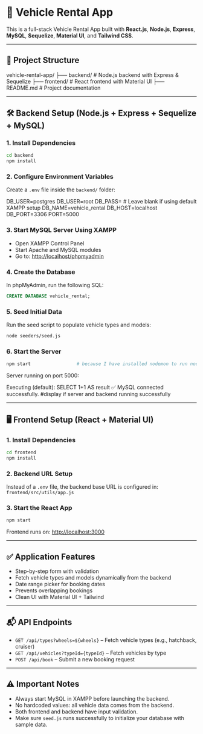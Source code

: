# 🚗 Vehicle Rental App

This is a full-stack Vehicle Rental App built with **React.js**, **Node.js**, **Express**, **MySQL**, **Sequelize**, **Material UI**, and **Tailwind CSS**.

---

## 📁 Project Structure

vehicle-rental-app/
├── backend/ # Node.js backend with Express & Sequelize
├── frontend/ # React frontend with Material UI
├── README.md # Project documentation


---

## 🛠️ Backend Setup (Node.js + Express + Sequelize + MySQL)

### 1. Install Dependencies

```bash
cd backend
npm install
```

### 2. Configure Environment Variables

Create a `.env` file inside the `backend/` folder:

DB_USER=postgres
DB_USER=root
DB_PASS=          # Leave blank if using default XAMPP setup
DB_NAME=vehicle_rental
DB_HOST=localhost
DB_PORT=3306
PORT=5000

### 3. Start MySQL Server Using XAMPP

- Open XAMPP Control Panel
- Start Apache and MySQL modules
- Go to: [http://localhost/phpmyadmin](http://localhost/phpmyadmin)

### 4. Create the Database

In phpMyAdmin, run the following SQL:

```sql
CREATE DATABASE vehicle_rental;
```

### 5. Seed Initial Data

Run the seed script to populate vehicle types and models:

```bash
node seeders/seed.js
```

### 6. Start the Server

```bash
npm start                 # because I have installed nodemon to run nodemon
```

Server running on port 5000:

Executing (default): SELECT 1+1 AS result
✅ MySQL connected successfully.             #display if server and backend running successfully 



---

## 🖥️ Frontend Setup (React + Material UI)

### 1. Install Dependencies

```bash
cd frontend
npm install
```

### 2. Backend URL Setup

Instead of a `.env` file, the backend base URL is configured in:
`frontend/src/utils/app.js`

### 3. Start the React App

```bash
npm start
```

Frontend runs on: [http://localhost:3000](http://localhost:3000)

---

## ✅ Application Features

- Step-by-step form with validation
- Fetch vehicle types and models dynamically from the backend
- Date range picker for booking dates
- Prevents overlapping bookings
- Clean UI with Material UI + Tailwind

---

## 📬 API Endpoints

- `GET /api/types?wheels=${wheels}` – Fetch vehicle types (e.g., hatchback, cruiser)
- `GET /api/vehicles?typeId={typeId}` – Fetch vehicles by type
- `POST /api/book` – Submit a new booking request

---

## ⚠️ Important Notes

- Always start MySQL in XAMPP before launching the backend.
- No hardcoded values: all vehicle data comes from the backend.
- Both frontend and backend have input validation.
- Make sure `seed.js` runs successfully to initialize your database with sample data.



